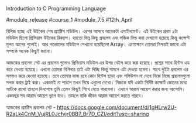 Introduction to C Programming Language

#module_release #course_1 #module_7.5 #12th_April



রিলিজ হচ্ছে এই উইকের শেষ প্র‍্যাক্টিস মডিউল। এরপর আসবে আরেকটা এসাইনমেন্ট। এই উইকের প্রথম ২টা মডিউল ছিলো প্রিভিয়াস উইকের রিক্যাপ। হয়তো ভিন্ন কিছু প্রবলেম এবং লজিক বিল্ড করা দেখানো হয়েছে কিন্তু কন্সেপ্ট মূলত আগের গুলোই। আর গতকালের মডিউলে শেখানো হয়েছিলো Array। এতোক্ষনে তোমরা নিশ্চয়ই জানো এটা সম্পর্কে অনেক কিছুই জানো। 



আজকের প্রবলেম সেট এর প্রবলেম গুলোও প্রিভিয়াস মডিউল এর উপর বেইস করে করা হয়েছে। প্রশ্নের সাথে হিন্টস এড করে দেওয়া হয়েছে। এখনো তোমরা বিগিনার তাই এটা দিচ্ছি কিন্তু সামনে এটা দেওয়া হবেনা। সাথে দুইটা প্রবলেম এর সলভও করে দেওয়া হয়েছে। তবে তোমার কাজ হবে কোন হিন্টস ছাড়া এবং সলিউশন না দেখে নিজে নিজে প্রবলেমগুলো সলভ করার ট্রাই করা। একদমই না পারলে তখন গিয়ে এগুলো দেখো। নিজকে যদি একটা নির্দিষ্ট কম্ফোর্ট জোনের মধ্যে আটকে রাখো তাহলে দিনশেষে তুমি তেমন কিছুই শিখে যেতে পারবেনা। এখানে আরাম আয়েশ করার জন্য আসোনি। একবছর সব আরাম আয়েশ ভুলে যাও। তাহলে বাকি জীবন আরাম আয়েশ করতে পারবে।



আজকের প্র‍্যাক্টিস প্রবলেম সেট - https://docs.google.com/document/d/1qHLrw2U-R2aLk4CnM_VujRL0Jcfvjr0BB7_Br7D_CZI/edit?usp=sharing


